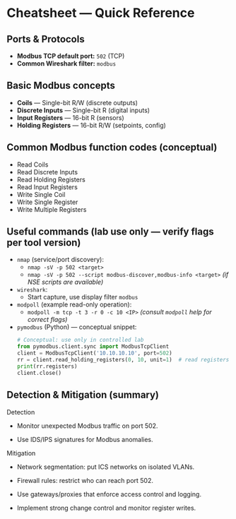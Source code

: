 # Cheatsheet — Quick Reference

## Ports & Protocols
- **Modbus TCP default port:** `502` (TCP)
- **Common Wireshark filter:** `modbus`

## Basic Modbus concepts
- **Coils** — Single-bit R/W (discrete outputs)
- **Discrete Inputs** — Single-bit R (digital inputs)
- **Input Registers** — 16-bit R (sensors)
- **Holding Registers** — 16-bit R/W (setpoints, config)

## Common Modbus function codes (conceptual)
- Read Coils
- Read Discrete Inputs
- Read Holding Registers
- Read Input Registers
- Write Single Coil
- Write Single Register
- Write Multiple Registers

## Useful commands (lab use only — verify flags per tool version)
- `nmap` (service/port discovery):
  - `nmap -sV -p 502 <target>`  
  - `nmap -sV -p 502 --script modbus-discover,modbus-info <target>` *(if NSE scripts are available)*
- `wireshark`:
  - Start capture, use display filter `modbus`
- `modpoll` (example read-only operation):
  - `modpoll -m tcp -t 3 -r 0 -c 10 <IP>` *(consult `modpoll` help for correct flags)*
- `pymodbus` (Python) — conceptual snippet:
  ```python
  # Conceptual: use only in controlled lab
  from pymodbus.client.sync import ModbusTcpClient
  client = ModbusTcpClient('10.10.10.10', port=502)
  rr = client.read_holding_registers(0, 10, unit=1)  # read registers 0-9
  print(rr.registers)
  client.close()

## Detection & Mitigation (summary)
Detection

- Monitor unexpected Modbus traffic on port 502.

- Use IDS/IPS signatures for Modbus anomalies.

Mitigation

 - Network segmentation: put ICS networks on isolated VLANs.

- Firewall rules: restrict who can reach port 502.

- Use gateways/proxies that enforce access control and logging.

- Implement strong change control and monitor register writes.
